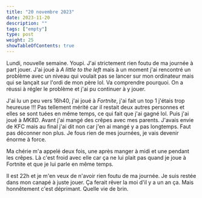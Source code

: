 ```yaml
---
title: "20 novembre 2023"
date: 2023-11-20
description: ""
tags: ["empty"]
type: post
weight: 25
showTableOfContents: true
---
```


Lundi, nouvelle semaine. Youpi. J'ai strictement rien foutu de ma journée à part jouer. J'ai joué à *A little to the left* mais à un moment j'ai rencontré un problème avec un niveau qui voulait pas se lancer sur mon ordinateur mais qui se lançait sur l'ordi de mon père lol. Va comprendre pourquoi. On a réussi à régler le problème et j'ai pu continuer à y jouer.

J'ai lu un peu vers 16h40, j'ai joué à *Fortnite*, j'ai fait un top 1 j'étais trop heureuse !!! Pas tellement mérité car il restait deux autres personnes et elles se sont tuées en même temps, ce qui fait que j'ai gagné lol. Puis j'ai joué à *MK8D*. Avant j'ai mangé des crêpes avec mes parents. J'avais envie de KFC mais au final j'ai dit non car j'en ai mangé y a pas longtemps. Faut pas déconner non plus. Je fous rien de mes journées, je vais devenir énorme à force.

Ma chérie m'a appelé deux fois, une après manger à midi et une pendant les crêpes. Là c'est froid avec elle car ça ne lui plait pas quand je joue à Fortnite et que je lui parle en même temps.

Il est 22h et je m'en veux de n'avoir rien foutu de ma journée. Je suis restée dans mon canapé à juste jouer. Ça ferait rêver la moi d'il y a un an ça. Mais honnêtement c'est déprimant. Quelle vie de brin.